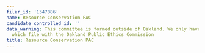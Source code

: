 ```yaml
---
filer_id: '1347886'
name: Resource Conservation PAC
candidate_controlled_id: ''
data_warning: This committee is formed outside of Oakland. We only have data on committees
  which file with the Oakland Public Ethics Commission
title: Resource Conservation PAC
---
```

